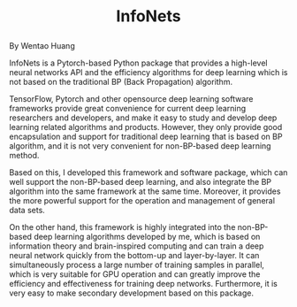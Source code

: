 # <p align="center">InfoNets
By Wentao Huang

  InfoNets is a Pytorch-based Python package that provides a high-level neural networks API and the efficiency algorithms for deep learning which is not based on the traditional BP (Back Propagation) algorithm. 

TensorFlow, Pytorch and other opensource deep learning software frameworks provide great convenience for current deep learning researchers and developers, and make it easy to study and develop deep learning related algorithms and products. However, they only provide good encapsulation and support for traditional deep learning that is based on BP algorithm, and it is not very convenient for non-BP-based deep learning method. 

Based on this, I developed this framework and software package, which can well support the non-BP-based deep learning, and also integrate the BP algorithm into the same framework at the same time. Moreover, it provides the more powerful support for the operation and management of general data sets.

On the other hand, this framework is highly integrated into the non-BP-based deep learning algorithms developed by me, which is based on information theory and brain-inspired computing and can train a deep neural network quickly from the bottom-up and layer-by-layer. It can simultaneously process a large number of training samples in parallel, which is very suitable for GPU operation and can greatly improve the efficiency and effectiveness for training deep networks. Furthermore, it is very easy to make secondary development based on this package. 
